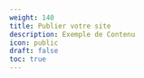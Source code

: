 ```yaml
---
weight: 140
title: Publier votre site
description: Exemple de Contenu
icon: public
draft: false
toc: true
---
```

